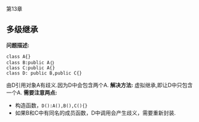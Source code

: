 第13章
## 多级继承
**问题描述:**
```
class A{}
class B:public A｛｝
class C:public A{}
class D: public B,public C{}
```
由D引用对象A有歧义.因为D中会包含两个A.
**解决方法:** 虚拟继承,即让D中只包含一个A.
**需要注意两点:**
- 构造函数，`D():A(),B(),C(){}`
- 如果B和C中有同名的成员函数，D中调用会产生歧义，需要重新封装.
